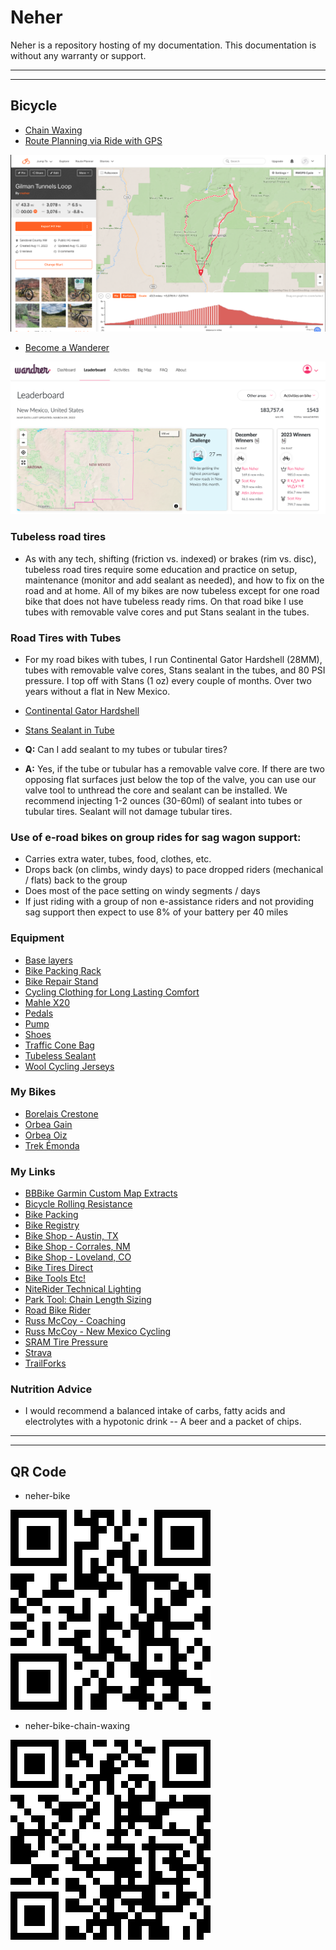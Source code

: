 # Neher

Neher is a repository hosting of my documentation. This documentation is without any warranty or support.

----------

----------

<!---
Comment
-->

## Bicycle

- [Chain Waxing](Docs/Bicycle-Chain-Waxing.md)
- [Route Planning via Ride with GPS](https://ridewithgps.com/)

![image02](Docs/Images/ridewithgps-gilman-tunnels-loop.png)

- [Become a Wanderer](https://wandrer.earth/about)

![image02](Docs/Images/wandrer-2023-nm.png)

### Tubeless road tires

- As with any tech, shifting (friction vs. indexed) or brakes (rim vs. disc), tubeless road tires require some education and practice on setup, maintenance (monitor and add sealant as needed), and how to fix on the road and at home. All of my bikes are now tubeless except for one road bike that does not have tubeless ready rims. On that road bike I use tubes with removable valve cores and put Stans sealant in the tubes.


### Road Tires with Tubes

- For my road bikes with tubes, I run Continental Gator Hardshell (28MM), tubes with removable valve cores, Stans sealant in the tubes, and 80 PSI pressure. I top off with Stans (1 oz) every couple of months. Over two years without a flat in New Mexico. 

- [Continental Gator Hardshell](https://www.bicyclerollingresistance.com/road-bike-reviews/continental-gator-hardshell)
- [Stans Sealant in Tube](https://www.notubes.com/support-center/sealant)

- **Q:** Can I add sealant to my tubes or tubular tires?
- **A:** Yes, if the tube or tubular has a removable valve core. If there are two opposing flat surfaces just below the top of the valve, you can use our valve tool to unthread the core and sealant can be installed. We recommend injecting 1-2 ounces (30-60ml) of sealant into tubes or tubular tires. Sealant will not damage tubular tires.

### Use of e-road bikes on group rides for sag wagon support:

- Carries extra water, tubes, food, clothes, etc.
- Drops back (on climbs, windy days) to pace dropped riders (mechanical / flats) back to the group 
- Does most of the pace setting on windy  segments / days
- If just riding with a group of non e-assistance riders and not providing sag support then expect to use 8% of your battery per 40 miles

### Equipment

- [Base layers](https://merino.tech/)
- [Bike Packing Rack](https://aeroe.com/)
- [Bike Repair Stand](https://feedbacksports.com/collections/bike-repair-stands/products/ultralight-bike-repair-stand?variant=44214811296042)
- [Cycling Clothing for Long Lasting Comfort](https://www.boure.com/index.html)
- [Mahle X20](https://mahle-smartbike.com/news-event/experience-next-level-cycling-with-the-orbea-gain-ebike-and-mahle-x20-system/)
- [Pedals](https://www.crankbrothers.com/collections/eggbeater/products/eggbeater-1?variant=53958723335)
- [Pump](https://www.fumpapumps.com/products/fumpa-bike-pump)
- [Shoes](https://www.crankbrothers.com/products/mallet-e-lace-black-blue?variant=39315475202144#grouped-product-input)
- [Traffic Cone Bag](https://trafficconebag.blogspot.com/p/traffic-cone-bag-101.html)
- [Tubeless Sealant](https://www.notubes.com/stan-s-tire-sealant-quart)
- [Wool Cycling Jerseys](https://www.oregoncyclewear.com/woolcyclingjerseys.html)

### My Bikes

- [Borelais Crestone](https://fatbike.com/collections/crestone-builds/products/crestone-custom-sram)
- [Orbea Gain](https://www.orbea.com/us-en/ebikes/road/gain/)
- [Orbea Oiz](https://www.orbea.com/us-en/bicycles/mountain/oiz/)
- [Trek Émonda](https://www.trekbikes.com/us/en_US/emonda/)

### My Links

- [BBBike Garmin Custom Map Extracts](https://extract.bbbike.org/garmin.html)
- [Bicycle Rolling Resistance](https://www.bicyclerollingresistance.com/)
- [Bike Packing](https://bikepacking.com/)
- [Bike Registry](https://project529.com)
- [Bike Shop - Austin, TX](https://velorangutan.com/)
- [Bike Shop - Corrales, NM](https://www.fattirecycles.com/)
- [Bike Shop - Loveland, CO](https://www.breakaway-cycles.com/)
- [Bike Tires Direct](https://www.biketiresdirect.com/)
- [Bike Tools Etc!](https://www.biketoolsetc.com/)
- [NiteRider Technical Lighting](https://www.niterider.com/)
- [Park Tool: Chain Length Sizing](https://www.parktool.com/en-us/blog/repair-help/chain-length-sizing)
- [Road Bike Rider](https://www.roadbikerider.com/)
- [Russ McCoy - Coaching](https://russmccoy.wixsite.com/russmccoy)
- [Russ McCoy - New Mexico Cycling](https://russmccoy.wixsite.com/newmexicocycling)
- [SRAM Tire Pressure](https://axs.sram.com/guides/tire/pressure)
- [Strava](https://www.strava.com/)
- [TrailForks](https://www.trailforks.com/about/)

### Nutrition Advice

- I would recommend a balanced intake of carbs, fatty acids and electrolytes with a hypotonic drink -- A beer and a packet of chips.

----------

----------

## QR Code

- neher-bike

![image03](Docs/Images/qr-neher-bike-400.png)

- neher-bike-chain-waxing

![image04](Docs/Images/qr-neher-bike-chain-waxing-400.png)

<!---
Comment
### QR Codes

- Foo

![image001](Docs/Images/QR-docs.png)
-->
